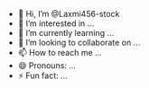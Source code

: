 - 👋 Hi, I’m @Laxmi456-stock
- 👀 I’m interested in ...
- 🌱 I’m currently learning ...
- 💞️ I’m looking to collaborate on ...
- 📫 How to reach me ...
- 😄 Pronouns: ...
- ⚡ Fun fact: ...

<!---
Laxmi456-stock/Laxmi456-stock is a ✨ special ✨ repository because its `README.md` (this file) appears on your GitHub profile.
You can click the Preview link to take a look at your changes.
--->

